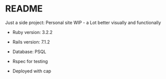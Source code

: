 # README

Just a side project: Personal site WIP - a Lot better visually and functionally

* Ruby version: 3.2.2

* Rails version: 7.1.2

* Database: PSQL

* Rspec for testing

* Deployed with cap

